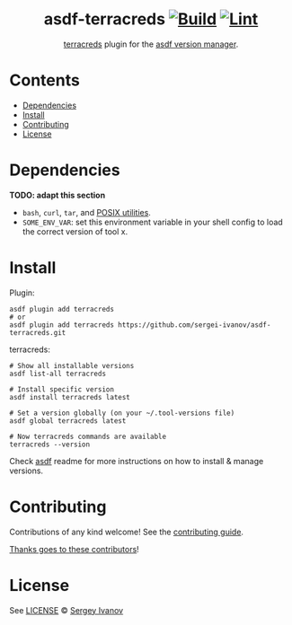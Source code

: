 <div align="center">

# asdf-terracreds [![Build](https://github.com/sergei-ivanov/asdf-terracreds/actions/workflows/build.yml/badge.svg)](https://github.com/sergei-ivanov/asdf-terracreds/actions/workflows/build.yml) [![Lint](https://github.com/sergei-ivanov/asdf-terracreds/actions/workflows/lint.yml/badge.svg)](https://github.com/sergei-ivanov/asdf-terracreds/actions/workflows/lint.yml)

[terracreds](https://github.com/tonedefdev/terracreds) plugin for the [asdf version manager](https://asdf-vm.com).

</div>

# Contents

- [Dependencies](#dependencies)
- [Install](#install)
- [Contributing](#contributing)
- [License](#license)

# Dependencies

**TODO: adapt this section**

- `bash`, `curl`, `tar`, and [POSIX utilities](https://pubs.opengroup.org/onlinepubs/9699919799/idx/utilities.html).
- `SOME_ENV_VAR`: set this environment variable in your shell config to load the correct version of tool x.

# Install

Plugin:

```shell
asdf plugin add terracreds
# or
asdf plugin add terracreds https://github.com/sergei-ivanov/asdf-terracreds.git
```

terracreds:

```shell
# Show all installable versions
asdf list-all terracreds

# Install specific version
asdf install terracreds latest

# Set a version globally (on your ~/.tool-versions file)
asdf global terracreds latest

# Now terracreds commands are available
terracreds --version
```

Check [asdf](https://github.com/asdf-vm/asdf) readme for more instructions on how to
install & manage versions.

# Contributing

Contributions of any kind welcome! See the [contributing guide](contributing.md).

[Thanks goes to these contributors](https://github.com/sergei-ivanov/asdf-terracreds/graphs/contributors)!

# License

See [LICENSE](LICENSE) © [Sergey Ivanov](https://github.com/sergei-ivanov/)
